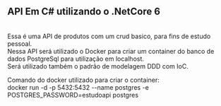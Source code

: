 <h2>API Em C# utilizando o .NetCore 6</h2><br />
Essa é uma API de produtos com um crud basico, para fins de estudo pessoal.<br />
Nessa API será utilizado o Docker para criar um container do banco de dados PostgreSql para utilização em localhost.<br />
Será utilizado também o padrão de modelagem DDD com IoC.

Comando do docker utilizado para criar o container:<br />
docker run -d -p 5432:5432 --name postgres -e POSTGRES_PASSWORD=estudoapi postgres

